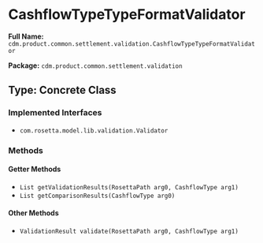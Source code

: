 # CashflowTypeTypeFormatValidator

**Full Name:** `cdm.product.common.settlement.validation.CashflowTypeTypeFormatValidator`

**Package:** `cdm.product.common.settlement.validation`

## Type: Concrete Class

### Implemented Interfaces

- `com.rosetta.model.lib.validation.Validator`

### Methods

#### Getter Methods

- `List getValidationResults(RosettaPath arg0, CashflowType arg1)`
- `List getComparisonResults(CashflowType arg0)`

#### Other Methods

- `ValidationResult validate(RosettaPath arg0, CashflowType arg1)`

